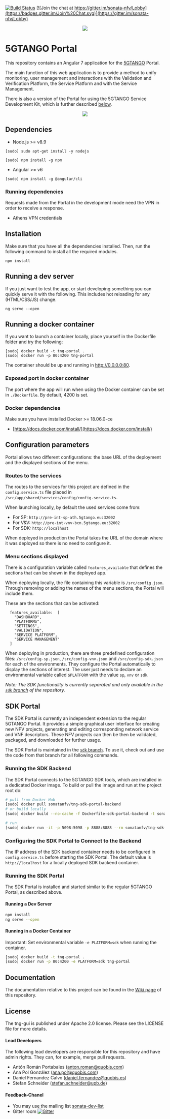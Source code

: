 [![Build Status](https://jenkins.sonata-nfv.eu/buildStatus/icon?job=tng-portal/master)](https://jenkins.sonata-nfv.eu/job/tng-portal/master)
[![Join the chat at https://gitter.im/sonata-nfv/Lobby](https://badges.gitter.im/Join%20Chat.svg)](https://gitter.im/sonata-nfv/Lobby)

<p align="center"><img src="https://github.com/sonata-nfv/tng-portal/wiki/images/sonata-5gtango-logo-500px.png" /></p>

# 5GTANGO Portal

This repository contains an Angular 7 application for the [5GTANGO](http://5gtango.eu) Portal.

The main function of this web application is to provide a method to unify monitoring, user management and interactions with the Validation and Verification Platform, the Service Platform and with the Service Management.

There is also a version of the Portal for using the 5GTANGO Service Development Kit, which is further described [below](#sdk-portal).

<p align="center"><img src="https://github.com/sonata-nfv/tng-portal/blob/master/src/assets/images/5GTANGO.gif" /></p>

## Dependencies

- Node.js >= v8.9

```
[sudo] sudo apt-get install -y nodejs

[sudo] npm install -g npm
```

- Angular >= v6

```
[sudo] npm install -g @angular/cli
```

### Running dependencies

Requests made from the Portal in the development mode need the VPN in order to receive a response.

- Athens VPN credentials

## Installation

Make sure that you have all the dependencies installed. Then, run the following command to install all the required modules.

```
npm install
```

## Running a dev server

If you just want to test the app, or start developing something you can quickly serve it with the following. This includes hot reloading for any (HTML/CSS/JS) change.

```
ng serve --open
```

## Running a docker container

If you want to launch a container locally, place yourself in the Dockerfile folder and try the following:

```
[sudo] docker build -t tng-portal .
[sudo] docker run -p 80:4200 tng-portal
```

The container should be up and running in http://0.0.0.0:80.

### Exposed port in docker container

The port where the app will run when using the Docker container can be set in `./Dockerfile`. By default, 4200 is set.

### Docker dependencies

Make sure you have installed Docker >= 18.06.0-ce

- [https://docs.docker.com/install/](https://docs.docker.com/install/)

## Configuration parameters
Portal allows two different configurations: the base URL of the deployment and the displayed sections of the menu.

### Routes to the services
The routes to the services for this project are defined in the `config.service.ts` file placed in `/src/app/shared/services/config/config.service.ts`.

When launching locally, by default the used services come from:

- For SP: `http://pre-int-sp-ath.5gtango.eu:32002`
- For V&V: `http://pre-int-vnv-bcn.5gtango.eu:32002`
- For SDK: `http://localhost`

When deployed in production the Portal takes the URL of the domain where it was deployed so there is no need to configure it.

### Menu sections displayed

There is a configuration variable called `features_available` that defines the sections that can be shown in the deployed app. 

When deploying locally, the file containing this variable is `/src/config.json`. Through removing or adding the names of the menu sections, the Portal will include them.

These are the sections that can be activated:

```
  features_available:  [
	"DASHBOARD",
	"PLATFORMS",
	"SETTINGS",
	"VALIDATION",
	"SERVICE PLATFORM",
	"SERVICE MANAGEMENT"
  ]
```

When deploying in production, there are three predefined configuration files: `/src/config-sp.json`, `/src/config-vnv.json` and `/src/config-sdk.json` for each of the environments. They configure the Portal automatically to display the sections of interest. The user just needs to declare an environmental variable called `$PLATFORM` with the value `sp`, `vnv` or `sdk`.

*Note: The SDK functionality is currently separated and only available in the [`sdk` branch](https://github.com/sonata-nfv/tng-portal/tree/sdk) of the repository.*

## SDK Portal

The SDK Portal is currently an independent extension to the regular 5GTANGO Portal. It provides a simple graphical user interface for creating new NFV projects, generating and editing corresponding network service and VNF descriptors. These NFV projects can then be then be validated, packaged, and downloaded for further usage. 

The SDK Portal is maintained in the [`sdk` branch](https://github.com/sonata-nfv/tng-portal/tree/sdk). To use it, check out and use the code from that branch for all following commands.

### Running the SDK Backend

The SDK Portal connects to the 5GTANGO SDK tools, which are installed in a dedicated Docker image. To build or pull the image and run at the project root do:

```bash
# pull from Docker Hub
[sudo] docker pull sonatanfv/tng-sdk-portal-backend
# or build locally
[sudo] docker build --no-cache -f Dockerfile-sdk-portal-backend -t sonatanfv/tng-sdk-portal-backend .

# run
[sudo] docker run -it -p 5098:5098 -p 8888:8888 --rm sonatanfv/tng-sdk-portal-backend
```

### Configuring the SDK Portal to Connect to the Backend

The IP address of the SDK backend container needs to be configured in `config.service.ts` before starting the SDK Portal. The default value is `http://localhost` for a locally deployed SDK backend container.

### Running the SDK Portal

The SDK Portal is installed and started similar to the regular 5GTANGO Portal, as described above.

#### Running a Dev Server

```bash
npm install
ng serve --open
```

#### Running in a Docker Container

Important: Set environmental variable `-e PLATFORM=sdk` when running the container.

```bash
[sudo] docker build -t tng-portal .
[sudo] docker run -p 80:4200 -e PLATFORM=sdk tng-portal
```

## Documentation

The documentation relative to this project can be found in the [Wiki page](https://github.com/sonata-nfv/tng-portal/wiki) of this repository.

## License

The tng-gui is published under Apache 2.0 license. Please see the LICENSE file for more details.

#### Lead Developers

The following lead developers are responsible for this repository and have admin rights. They can, for example, merge pull requests.

- Antón Román Portabales (anton.roman@quobis.com)
- Ana Pol González (ana.pol@quobis.com)
- Daniel Fernandez Calvo (daniel.fernandez@quobis.es)
- Stefan Schneider (stefan.schneider@upb.de)

#### Feedback-Chanel

- You may use the mailing list [sonata-dev-list](mailto:sonata-dev@lists.atosresearch.eu)
- Gitter room [![Gitter](https://badges.gitter.im/sonata-nfv/Lobby.svg)](https://gitter.im/sonata-nfv/Lobby?utm_source=badge&utm_medium=badge&utm_campaign=pr-badge)
